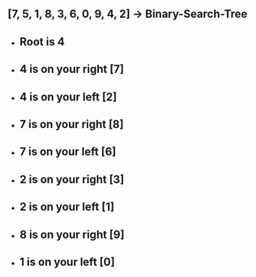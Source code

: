 ## **[7, 5, 1, 8, 3, 6, 0, 9, 4, 2]** -> Binary-Search-Tree 

* ## Root is 4

* ## 4 is on your right [7]

* ## 4 is on your left [2]

* ## 7 is on your right [8]

* ## 7 is on your left [6]

* ## 2 is on your right [3]

* ## 2 is on your left [1]

* ## 8 is on your right [9]

* ## 1 is on your left [0]

